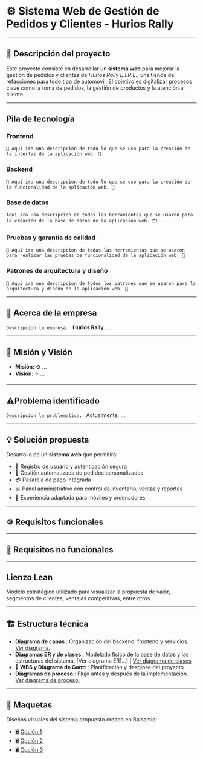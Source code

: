 # ⚙️ Sistema Web de Gestión de Pedidos y Clientes - Hurios Rally

----------

## 📖 Descripción del proyecto

[](https://github.com/Dieg0Santos1/HuriosRally)

Este proyecto consiste en desarrollar un **sistema web** para mejorar la gestión de pedidos y clientes de *Hurios Rally E.I.R.L.*, una tienda de refacciones para todo tipo de automovil. El objetivo es digitalizar procesos clave como la toma de pedidos, la gestión de productos y la atención al cliente.

----------

## Pila de tecnología


### Frontend
``
🎨 Aqui ira una descripcion de todo lo que se usó para la creación de la interfaz de la aplicación web. 🎨
``

### Backend
``
🔧 Aqui ira una descripcion de todo lo que se usó para la creación de la funcionalidad de la aplicación web. 🔧
``


### Base de datos

``
 Aqui ira una descripcion de todas las herramientas que se usaron para la creación de la base de datos de la aplicación web. 🗂️
``

### Pruebas y garantía de calidad

``
📝 Aqui ira una descripcion de todas las herramientas que se usaron para realizar las pruebas de funcionalidad de la aplicación web. 📝
``


### Patrones de arquitectura y diseño

``
📝 Aqui ira una descripcion de todos los patrones que se usaron para la arquitectura y diseño de la aplicación web. 📝
``

----------

## 🏢 Acerca de la empresa

``
Descripcion la empresa. 
``
**Hurios Rally** ....

----------

## 🎯 Misión y Visión

-   **Misión:** ⚙️ ...
-   **Visión:** ⭐ ...

----------

## ⚠️Problema identificado

``
Descripcion la problematica. 
``
Actualmente, ....

----------

## 💡 Solución propuesta

Desarrollo de un **sistema web** que permitirá:

-   👤 Registro de usuario y autenticación segura
-   🤖 Gestión automatizada de pedidos personalizados
-   💳 Pasarela de pago integrada
-   📊 Panel administrativo con control de inventario, ventas y reportes
-   📱 Experiencia adaptada para móviles y ordenadores

----------

## ⚙️ Requisitos funcionales


----------

## 🚀 Requisitos no funcionales


----------

## Lienzo Lean

Modelo estratégico utilizado para visualizar la propuesta de valor, segmentos de clientes, ventajas competitivas, entre otros.

----------

## 🏗️ Estructura técnica

[](https://github.com/Dav082004/ComoEnCasa?tab=readme-ov-file#%EF%B8%8F-technical-structure)

-   **Diagrama de capas** : Organización del backend, frontend y servicios. [Ver diagrama.](...)
-   **Diagramas ER y de clases** : Modelado físico de la base de datos y las estructuras del sistema. [Ver diagrama ER]...) | [Ver diagrama de clases](...)
-   **📅 WBS y Diagrama de Gantt** : Planificación y desglose del proyecto
-   **Diagramas de proceso** : Flujo antes y después de la implementación. [Ver diagrama de proceso.](...)

----------

## 🎨 Maquetas

[](https://github.com/Dav082004/ComoEnCasa?tab=readme-ov-file#-mockups)

Diseños visuales del sistema propuesto creado en Balsamiq:

-   🖥️ [Opción 1](...)
-   🖥️ [Opción 2](...)
-   🖥️ [Opción 3](...)
